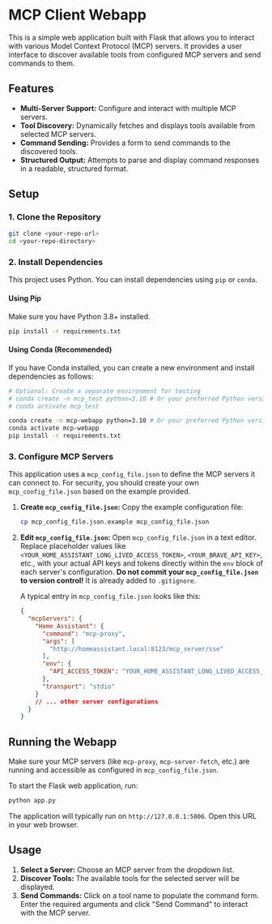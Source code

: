 # MCP Client Webapp

This is a simple web application built with Flask that allows you to interact with various Model Context Protocol (MCP) servers. It provides a user interface to discover available tools from configured MCP servers and send commands to them.

## Features

*   **Multi-Server Support:** Configure and interact with multiple MCP servers.
*   **Tool Discovery:** Dynamically fetches and displays tools available from selected MCP servers.
*   **Command Sending:** Provides a form to send commands to the discovered tools.
*   **Structured Output:** Attempts to parse and display command responses in a readable, structured format.

## Setup

### 1. Clone the Repository

```bash
git clone <your-repo-url>
cd <your-repo-directory>
```

### 2. Install Dependencies

This project uses Python. You can install dependencies using `pip` or `conda`.

#### Using Pip

Make sure you have Python 3.8+ installed.

```bash
pip install -r requirements.txt
```

#### Using Conda (Recommended)

If you have Conda installed, you can create a new environment and install dependencies as follows:

```bash
# Optional: Create a separate environment for testing
# conda create -n mcp_test python=3.10 # Or your preferred Python version
# conda activate mcp_test

conda create -n mcp-webapp python=3.10 # Or your preferred Python version
conda activate mcp-webapp
pip install -r requirements.txt
```

### 3. Configure MCP Servers

This application uses a `mcp_config_file.json` to define the MCP servers it can connect to. For security, you should create your own `mcp_config_file.json` based on the example provided.

1.  **Create `mcp_config_file.json`:**
    Copy the example configuration file:
    ```bash
    cp mcp_config_file.json.example mcp_config_file.json
    ```

2.  **Edit `mcp_config_file.json`:**
    Open `mcp_config_file.json` in a text editor. Replace placeholder values like `<YOUR_HOME_ASSISTANT_LONG_LIVED_ACCESS_TOKEN>`, `<YOUR_BRAVE_API_KEY>`, etc., with your actual API keys and tokens directly within the `env` block of each server's configuration. **Do not commit your `mcp_config_file.json` to version control!** It is already added to `.gitignore`.

    A typical entry in `mcp_config_file.json` looks like this:
    ```json
    {
      "mcpServers": {
        "Home Assistant": {
          "command": "mcp-proxy",
          "args": [
            "http://homeassistant.local:8123/mcp_server/sse"
          ],
          "env": {
            "API_ACCESS_TOKEN": "YOUR_HOME_ASSISTANT_LONG_LIVED_ACCESS_TOKEN"
          },
          "transport": "stdio"
        }
        // ... other server configurations
      }
    }
    ```

## Running the Webapp

Make sure your MCP servers (like `mcp-proxy`, `mcp-server-fetch`, etc.) are running and accessible as configured in `mcp_config_file.json`.

To start the Flask web application, run:

```bash
python app.py
```

The application will typically run on `http://127.0.0.1:5006`. Open this URL in your web browser.

## Usage

1.  **Select a Server:** Choose an MCP server from the dropdown list.
2.  **Discover Tools:** The available tools for the selected server will be displayed.
3.  **Send Commands:** Click on a tool name to populate the command form. Enter the required arguments and click "Send Command" to interact with the MCP server.


